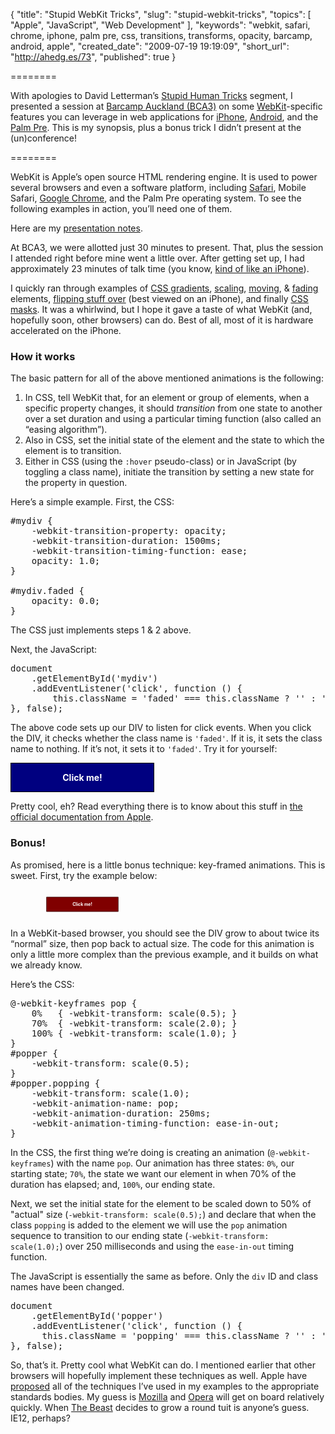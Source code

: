 {
  "title": "Stupid WebKit Tricks",
  "slug": "stupid-webkit-tricks",
  "topics": [
    "Apple",
    "JavaScript",
    "Web Development"
  ],
  "keywords": "webkit, safari, chrome, iphone, palm pre, css, transitions, transforms, opacity, barcamp, android, apple",
  "created_date": "2009-07-19 19:19:09",
  "short_url": "http://ahedg.es/73",
  "published": true
}

========

With apologies to David Letterman’s [Stupid Human Tricks](http://www.youtube.com/watch?v=g-dE_TJfOVg) segment, I presented a session at [Barcamp Auckland (BCA3)](http://bca.geek.nz/) on some [WebKit](http://webkit.org/)-specific features you can leverage in web applications for [iPhone](http://www.apple.com/iphone/), [Android](http://www.android.com/), and the [Palm Pre](http://www.palm.com/us/products/phones/pre/). This is my synopsis, plus a bonus trick I didn’t present at the (un)conference!

========

WebKit is Apple’s open source HTML rendering engine. It is used to power several browsers and even a software platform, including [Safari](http://www.apple.com/safari/), Mobile Safari, [Google Chrome](http://www.google.com/chrome), and the Palm Pre operating system. To see the following examples in action, you’ll need one of them.

Here are my [presentation notes](http://segdeha.com/bca/stupid-webkit-tricks.html).

At BCA3, we were allotted just 30 minutes to present. That, plus the session I attended right before mine went a little over. After getting set up, I had approximately 23 minutes of talk time (you know, [kind of like an iPhone](http://www.latimes.com/business/la-fi-iphone3-2009jul03,0,2546606.story)).

I quickly ran through examples of [CSS gradients](http://segdeha.com/experiments/css-gradients/index.html), [scaling](http://segdeha.com/experiments/css-transitions/dock.html), [moving](http://segdeha.com/experiments/css-transitions/classnames.html), & [fading](http://segdeha.com/experiments/css-transitions/opacity.html) elements, [flipping stuff over](http://segdeha.com/experiments/css-transitions/flipper.html) (best viewed on an iPhone), and finally [CSS masks](http://segdeha.com/experiments/css-transitions/masks.html). It was a whirlwind, but I hope it gave a taste of what WebKit (and, hopefully soon, other browsers) can do. Best of all, most of it is hardware accelerated on the iPhone.

### How it works

The basic pattern for all of the above mentioned animations is the following:

1. In CSS, tell WebKit that, for an element or group of elements, when a specific property changes, it should _transition_ from one state to another over a set duration and using a particular timing function (also called an “easing algorithm”).
2. Also in CSS, set the initial state of the element and the state to which the element is to transition.
3. Either in CSS (using the `:hover` pseudo-class) or in JavaScript (by toggling a class name), initiate the transition by setting a new state for the property in question.


Here’s a simple example. First, the CSS:

<pre class="sh_css">
#mydiv {
    -webkit-transition-property: opacity;
    -webkit-transition-duration: 1500ms;
    -webkit-transition-timing-function: ease;
    opacity: 1.0;
}

#mydiv.faded {
    opacity: 0.0;
}
</pre>

The CSS just implements steps 1 & 2 above.

Next, the JavaScript:

<pre class="sh_javascript">
document
    .getElementById('mydiv')
    .addEventListener('click', function () {
        this.className = 'faded' === this.className ? '' : 'faded';
}, false);
</pre>

The above code sets up our DIV to listen for click events. When you click the DIV, it checks whether the class name is `'faded'`. If it is, it sets the class name to nothing. If it’s not, it sets it to `'faded'`. Try it for yourself:

<style type="text/css">
#mydiv {
    -webkit-transition-property: opacity;
    -webkit-transition-duration: 1500ms;
    -webkit-transition-timing-function: ease;
    opacity: 1.0;
}
#mydiv.faded {
    opacity: 0.0;
}
</style>

<div style="border:solid 1px black;margin: 1em 0;padding: 1em;background: navy;color: white;font-weight: bold;width: 200px;text-align: center;" id="mydiv">Click me!</div>

<script type="text/javascript">
document
    .getElementById('mydiv')
    .addEventListener('click', function () {
      this.className = 'faded' === this.className ? '' : 'faded';
}, false);
</script>

Pretty cool, eh? Read everything there is to know about this stuff in [the official documentation from Apple](http://developer.apple.com/safari/library/documentation/InternetWeb/Conceptual/SafariVisualEffectsProgGuide/Introduction/Introduction.html).

### Bonus!

As promised, here is a little bonus technique: key-framed animations. This is sweet. First, try the example below:

<style type="text/css">
@-webkit-keyframes pop {
    0%   { -webkit-transform: scale(0.5); }
    70%  { -webkit-transform: scale(2.0); }
    100% { -webkit-transform: scale(1.0); }
}
#popper {
  -webkit-transform: scale(0.5);
}
#popper.popping {
  -webkit-transform: scale(1.0);
  -webkit-animation-name: pop;
  -webkit-animation-duration: 250ms;
  -webkit-animation-timing-function: ease-in-out;
}
</style>

<div style="border:solid 1px black;margin: 1em 0;padding: 1em;background: maroon;color: white;font-weight: bold;width: 200px;text-align: center;" id="popper">Click me!</div>

<script type="text/javascript">
document
    .getElementById('popper')
    .addEventListener('click', function () {
      this.className = 'popping' === this.className ? '' : 'popping';
}, false);
</script>

In a WebKit-based browser, you should see the DIV grow to about twice its “normal” size, then pop back to actual size. The code for this animation is only a little more complex than the previous example, and it builds on what we already know.

Here’s the CSS:

<pre class="sh_css">
@-webkit-keyframes pop {
    0%   { -webkit-transform: scale(0.5); }
    70%  { -webkit-transform: scale(2.0); }
    100% { -webkit-transform: scale(1.0); }
}
#popper {
    -webkit-transform: scale(0.5);
}
#popper.popping {
    -webkit-transform: scale(1.0);
    -webkit-animation-name: pop;
    -webkit-animation-duration: 250ms;
    -webkit-animation-timing-function: ease-in-out;
}
</pre>

In the CSS, the first thing we’re doing is creating an animation (`@-webkit-keyframes`) with the name `pop`. Our animation has three states: `0%`, our starting state; `70%`, the state we want our element in when 70% of the duration has elapsed; and, `100%`, our ending state.

Next, we set the initial state for the element to be scaled down to 50% of "actual" size (`-webkit-transform: scale(0.5);`) and declare that when the class `popping` is added to the element we will use the `pop` animation sequence to transition to our ending state (`-webkit-transform: scale(1.0);`) over 250 milliseconds and using the `ease-in-out` timing function.

The JavaScript is essentially the same as before. Only the `div` ID and class names have been changed.

<pre class="sh_javascript">
document
    .getElementById('popper')
    .addEventListener('click', function () {
      this.className = 'popping' === this.className ? '' : 'popping';
}, false);
</pre>

So, that’s it. Pretty cool what WebKit can do. I mentioned earlier that other browsers will hopefully implement these techniques as well. Apple have [proposed](http://webkit.org/specs/) all of the techniques I’ve used in my examples to the appropriate standards bodies. My guess is [Mozilla](http://www.mozilla.org/) and [Opera](http://www.opera.com/) will get on board relatively quickly. When [The Beast](http://www.microsoft.com/ie/) decides to grow a round tuit is anyone’s guess. IE12, perhaps?
